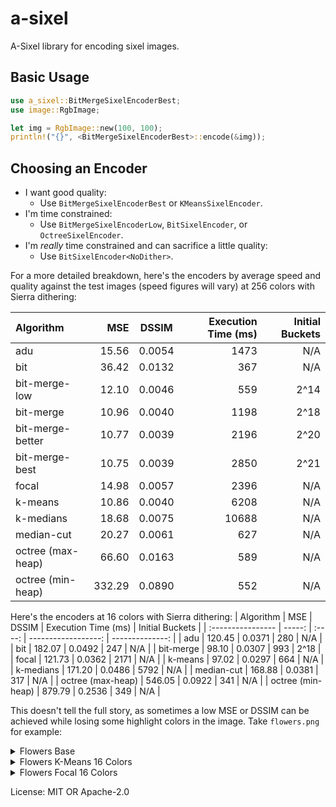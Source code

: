 # a-sixel

A-Sixel library for encoding sixel images.

## Basic Usage

```rust
use a_sixel::BitMergeSixelEncoderBest;
use image::RgbImage;

let img = RgbImage::new(100, 100);
println!("{}", <BitMergeSixelEncoderBest>::encode(&img));
```

## Choosing an Encoder
- I want good quality:
  - Use `BitMergeSixelEncoderBest` or `KMeansSixelEncoder`.
- I'm time constrained:
  - Use `BitMergeSixelEncoderLow`, `BitSixelEncoder`, or `OctreeSixelEncoder`.
- I'm _really_ time constrained and can sacrifice a little quality:
  - Use `BitSixelEncoder<NoDither>`.

For a more detailed breakdown, here's the encoders by average speed and quality against the test
images (speed figures will vary) at 256 colors with Sierra dithering:

| Algorithm         |    MSE | DSSIM  | Execution Time (ms) | Initial Buckets |
| :---------------- | -----: | :----: | ------------------: | --------------: |
| adu               |  15.56 | 0.0054 |                1473 |             N/A |
| bit               |  36.42 | 0.0132 |                 367 |             N/A |
| bit-merge-low     |  12.10 | 0.0046 |                 559 |            2^14 |
| bit-merge         |  10.96 | 0.0040 |                1198 |            2^18 |
| bit-merge-better  |  10.77 | 0.0039 |                2196 |            2^20 |
| bit-merge-best    |  10.75 | 0.0039 |                2850 |            2^21 |
| focal             |  14.98 | 0.0057 |                2396 |             N/A |
| k-means           |  10.86 | 0.0040 |                6208 |             N/A |
| k-medians         |  18.68 | 0.0075 |               10688 |             N/A |
| median-cut        |  20.27 | 0.0061 |                 627 |             N/A |
| octree (max-heap) |  66.60 | 0.0163 |                 589 |             N/A |
| octree (min-heap) | 332.29 | 0.0890 |                 552 |             N/A |


Here's the encoders at 16 colors with Sierra dithering:
| Algorithm         |    MSE | DSSIM  | Execution Time (ms) | Initial Buckets |
| :---------------- | -----: | :----: | ------------------: | --------------: |
| adu               | 120.45 | 0.0371 |                 280 |             N/A |
| bit               | 182.07 | 0.0492 |                 247 |             N/A |
| bit-merge         |  98.10 | 0.0307 |                 993 |            2^18 |
| focal             | 121.73 | 0.0362 |                2171 |             N/A |
| k-means           |  97.02 | 0.0297 |                 664 |             N/A |
| k-medians         | 171.20 | 0.0486 |                5792 |             N/A |
| median-cut        | 168.88 | 0.0381 |                 317 |             N/A |
| octree (max-heap) | 546.05 | 0.0922 |                 341 |             N/A |
| octree (min-heap) | 879.79 | 0.2536 |                 349 |             N/A |

This doesn't tell the full story, as sometimes a low MSE or DSSIM can be achieved while losing some
highlight colors in the image. Take `flowers.png` for example:

<details> <summary>Flowers Base</summary>
<img src="test_images/flowers.png" />
</details>

<details> <summary>Flowers K-Means 16 Colors</summary>
MSE: 3.23, DSSIM: 0.0020

This preserves the grey shades that make up the image well, but completely loses the blue of the
flowers at the base of the trees.

<img src="example_images/flowers-k-means-16.png" />
</details>

<details> <summary>Flowers Focal 16 Colors</summary>
MSE: 9.15, DSSIM: 0.0091

This sacrifices some differentiation between shades of grey, but preserves the blue of the flowers.

<img src="example_images/flowers-focal-16.png" />
</details>

License: MIT OR Apache-2.0
